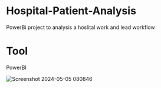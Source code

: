 # Hospital-Patient-Analysis
PowerBi project to analysis a hoslital work and lead workflow

# Tool
PowerBI

![Screenshot 2024-05-05 080846](https://github.com/vishank71/Hospital-Patient-Analysis/assets/136546283/01a427df-3483-4015-818d-c29097e2dbf6)
